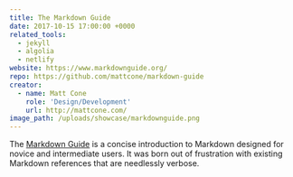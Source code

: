 ```yaml
---
title: The Markdown Guide
date: 2017-10-15 17:00:00 +0000
related_tools:
  - jekyll
  - algolia
  - netlify
website: https://www.markdownguide.org/
repo: https://github.com/mattcone/markdown-guide
creator:
  - name: Matt Cone
    role: 'Design/Development'
    url: http://mattcone.com/
image_path: /uploads/showcase/markdownguide.png
---
```


The [Markdown Guide](https://www.markdownguide.org/) is a concise introduction to Markdown designed for novice and intermediate users. It was born out of frustration with existing Markdown references that are needlessly verbose.
